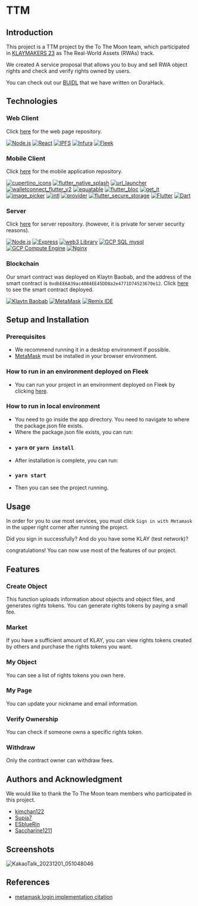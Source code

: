 # TTM
## Introduction
This project is a TTM project by the To The Moon team, which participated in [KLAYMAKERS 23](https://developer.klaytn.foundation/klaymakers23/) as The Real-World Assets (RWAs) track.

We created A service proposal that allows you to buy and sell RWA object rights and check and verify rights owned by users.

You can check out our [BUIDL](https://dorahacks.io/buidl/7621) that we have written on DoraHack.
## Technologies
### Web Client
Click [here](https://github.com/Project-morimori/TTM) for the web page repository.

[![Node.js](https://img.shields.io/badge/Node.js-8CC84B?style=for-the-badge&logo=node.js)](https://nodejs.org/)
[![React](https://img.shields.io/badge/React-61DAFB?style=for-the-badge&logo=react)](https://reactjs.org/)
[![IPFS](https://img.shields.io/badge/IPFS-6DB33F?style=for-the-badge&logo=ipfs)](https://ipfs.io/)
[![Infura](https://img.shields.io/badge/Infura-F6851B?style=for-the-badge&logo=infura)](https://infura.io/)
[![Fleek](https://img.shields.io/badge/Fleek-424242?style=for-the-badge&logo=fleek)](https://fleek.co/)
### Mobile Client
Click [here](https://github.com/Project-morimori/Team_Mori_Application) for the mobile application repository.

[![cupertino_icons](https://img.shields.io/badge/cupertino_icons-0175C2?style=for-the-badge)](https://pub.dev/packages/cupertino_icons)
[![flutter_native_splash](https://img.shields.io/badge/flutter_native_splash-0175C2?style=for-the-badge)](https://pub.dev/packages/flutter_native_splash)
[![url_launcher](https://img.shields.io/badge/url_launcher-0175C2?style=for-the-badge)](https://pub.dev/packages/url_launcher)
[![walletconnect_flutter_v2](https://img.shields.io/badge/walletconnect_flutter_v2-0175C2?style=for-the-badge)](https://pub.dev/packages/walletconnect_flutter_v2)
[![equatable](https://img.shields.io/badge/equatable-0175C2?style=for-the-badge)](https://pub.dev/packages/equatable)
[![flutter_bloc](https://img.shields.io/badge/flutter_bloc-0175C2?style=for-the-badge)](https://pub.dev/packages/flutter_bloc)
[![get_it](https://img.shields.io/badge/get_it-0175C2?style=for-the-badge)](https://pub.dev/packages/get_it)
[![image_picker](https://img.shields.io/badge/image_picker-0175C2?style=for-the-badge)](https://pub.dev/packages/image_picker)
[![intl](https://img.shields.io/badge/intl-0175C2?style=for-the-badge)](https://pub.dev/packages/intl)
[![provider](https://img.shields.io/badge/provider-0175C2?style=for-the-badge)](https://pub.dev/packages/provider)
[![flutter_secure_storage](https://img.shields.io/badge/flutter_secure_storage-0175C2?style=for-the-badge)](https://pub.dev/packages/flutter_secure_storage)
[![Flutter](https://img.shields.io/badge/Flutter-0175C2?style=for-the-badge&logo=flutter)](https://flutter.dev/)
[![Dart](https://img.shields.io/badge/Dart-0175C2?style=for-the-badge&logo=dart)](https://dart.dev/)
### Server
Click [here](https://github.com/Supia7/Klaymakers23) for server repository.
(however, it is private for server security reasons).

[![Node.js](https://img.shields.io/badge/Node.js-8CC84B?style=for-the-badge&logo=node.js)](https://nodejs.org/)
[![Express](https://img.shields.io/badge/Express-000000?style=for-the-badge&logo=express)](https://expressjs.com/)
[![web3 Library](https://img.shields.io/badge/web3_Library-3E74DA?style=for-the-badge)](https://github.com/ethereum/web3.js/)
[![GCP SQL mysql](https://img.shields.io/badge/GCP_SQL_mysql-64A7F6?style=for-the-badge&logo=google-cloud)](https://cloud.google.com/sql/)
[![GCP Compute Engine](https://img.shields.io/badge/GCP_Compute_Engine-64A7F6?style=for-the-badge&logo=google-cloud)](https://cloud.google.com/compute/)
[![Nginx](https://img.shields.io/badge/Nginx-009639?style=for-the-badge&logo=nginx)](https://nginx.org/)
### Blockchain
Our smart contract was deployed on Klaytn Baobab, and the address of the smart contract is `0xdbEE6A39ac4084EE45DD8a2e4771D74523670e12`.
Click [here](https://baobab.klaytnscope.com/account/0xdbEE6A39ac4084EE45DD8a2e4771D74523670e12?tabId=txList) to see the smart contract deployed.

[![Klaytn Baobab](https://img.shields.io/badge/Klaytn_Baobab-00A2E8?style=for-the-badge&logo=klaytn)](https://www.klaytn.com/)
[![MetaMask](https://img.shields.io/badge/MetaMask-E2761B?style=for-the-badge&logo=metamask)](https://metamask.io/)
[![Remix IDE](https://img.shields.io/badge/Remix_IDE-00A6F0?style=for-the-badge&logo=ethereum)](https://remix.ethereum.org/)

## Setup and Installation
### Prerequisites
 - We recommend running it in a desktop environment if possible.
 - [MetaMask](https://metamask.io/download/) must be installed in your browser environment.

### How to run in an environment deployed on Fleek
 - You can run your project in an environment deployed on Fleek by clicking [here](https://ttm.on.fleek.co/).

### How to run in local environment
 - You need to go inside the app directory. You need to navigate to where the package.json file exists.
 - Where the package.json file exists, you can run:
 - ### `yarn` or `yarn install`
 - After installation is complete, you can run:
 - ### `yarn start`
 - Then you can see the project running.

## Usage
In order for you to use most services, you must click `Sign in with Metamask` in the upper right corner after running the project.

Did you sign in successfully? And do you have some KLAY (test network)?

congratulations! You can now use most of the features of our project.

## Features
### Create Object
This function uploads information about objects and object files, and generates rights tokens. You can generate rights tokens by paying a small fee.

### Market
If you have a sufficient amount of KLAY, you can view rights tokens created by others and purchase the rights tokens you want.

### My Object
You can see a list of rights tokens you own here.

### My Page
You can update your nickname and email information.

### Verify Ownership
You can check if someone owns a specific rights token.

### Withdraw
Only the contract owner can withdraw fees.

## Authors and Acknowledgment
We would like to thank the To The Moon team members who participated in this project.
- [kimchan122](https://github.com/kimchan122)
- [Supia7](https://github.com/Supia7)
- [ESblueRin](https://github.com/ESblueRin)
- [Saccharine1211](https://github.com/Saccharine1211)

## Screenshots
![KakaoTalk_20231201_051048046](https://github.com/Project-morimori/TTM/assets/66289619/2ce065b0-d82b-460e-9edc-b77514da5e27)

## References
- [metamask login implementation citation](https://github.com/kirannonstop/metamask_login_flutter/tree/master)
